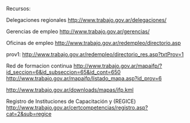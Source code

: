 
Recursos:

Delegaciones regionales
http://www.trabajo.gov.ar/delegaciones/

Gerencias de empleo
http://www.trabajo.gov.ar/gerencias/

Oficinas de empleo
http://www.trabajo.gov.ar/redempleo/directorio.asp

prov1: http://www.trabajo.gov.ar/redempleo/directorio_res.asp?txtProv=1

Red de formacion continua
http://www.trabajo.gov.ar/mapaifp/?id_seccion=6&id_subseccion=65&id_cont=650
http://www.trabajo.gov.ar/mapaifp/listado_mapa.asp?id_prov=6

http://www.trabajo.gov.ar/downloads/mapas/ifp.kml

Registro de Instituciones de Capacitación y (REGICE)
http://www.trabajo.gov.ar/certcompetencias/registro.asp?cat=2&sub=regice

